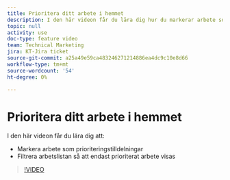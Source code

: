 ```yaml
---
title: Prioritera ditt arbete i hemmet
description: I den här videon får du lära dig hur du markerar arbete som prioritetstilldelningar och filtrerar hemarbetslistan så att endast prioritetsarbete visas.
topic: null
activity: use
doc-type: feature video
team: Technical Marketing
jira: KT-Jira ticket
source-git-commit: a25a49e59ca483246271214886ea4dc9c10e8d66
workflow-type: tm+mt
source-wordcount: '54'
ht-degree: 0%

---
```


# Prioritera ditt arbete i hemmet

I den här videon får du lära dig att:

* Markera arbete som prioriteringstilldelningar
* Filtrera arbetslistan så att endast prioriterat arbete visas

>[!VIDEO](https://video.tv.adobe.com/v/335100/?quality=12&learn=on)
